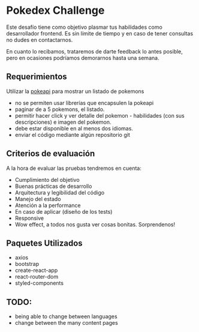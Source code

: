 # Pokedex Challenge
Este desafío tiene como objetivo plasmar tus habilidades como
desarrollador frontend. Es sin límite de tiempo y en caso de 
tener consultas no dudes en contactarnos.

En cuanto lo recibamos, trataremos de darte feedback lo antes 
posible, pero en ocasiones podríamos demorarnos hasta una semana.

## Requerimientos
Utilizar la [pokeapi](https://pokeapi.co/docs/v2.html) para 
mostrar un listado de pokemons
 * no se permiten usar librerías que encapsulen la pokeapi
 * paginar de a 5 pokemons, el listado.
 * permitir hacer click y ver detalle del pokemon - habilidades 
 (con sus descripciones) e imagen del pokemon.
 * debe estar disponible en al menos dos idiomas.
 * enviar el código mediante algún repositorio git

## Criterios de evaluación
A la hora de evaluar las pruebas tendremos en cuenta:
 * Cumplimiento del objetivo
 * Buenas prácticas de desarrollo
 * Arquitectura y legibilidad del código
 * Manejo del estado
 * Atención a la performance
 * En caso de aplicar (diseño de los tests)
 * Responsive
 * Wow effect, a todos nos gusta ver cosas bonitas. Sorprendenos!

## Paquetes Utilizados
 * axios
 * bootstrap
 * create-react-app
 * react-router-dom
 * styled-components
 
## TODO:
 * being able to change between languages
 * change between the many content pages